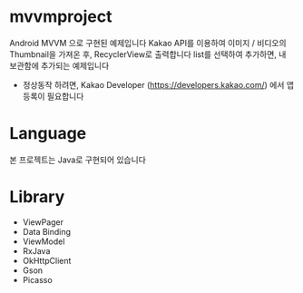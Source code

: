 # mvvmproject

Android MVVM 으로 구현된 예제입니다
Kakao API를 이용하여 이미지 / 비디오의 Thumbnail을 가져온 후, RecyclerView로 출력합니다
list를 선택하여 추가하면, 내 보관함에 추가되는 예제입니다

* 정상동작 하려면, Kakao Developer (https://developers.kakao.com/) 에서 앱 등록이 필요합니다

# Language
본 프로젝트는 Java로 구현되어 있습니다

# Library
- ViewPager
- Data Binding
- ViewModel
- RxJava
- OkHttpClient
- Gson
- Picasso